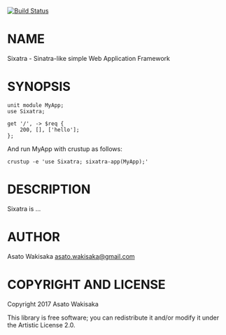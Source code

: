 [![Build Status](https://travis-ci.org/astj/p6-Sixatra.svg?branch=master)](https://travis-ci.org/astj/p6-Sixatra)

NAME
====

Sixatra - Sinatra-like simple Web Application Framework

SYNOPSIS
========

    unit module MyApp;
    use Sixatra;

    get '/', -> $req {
        200, [], ['hello'];
    };

And run MyApp with crustup as follows:

    crustup -e 'use Sixatra; sixatra-app(MyApp);'

DESCRIPTION
===========

Sixatra is ...

AUTHOR
======

Asato Wakisaka <asato.wakisaka@gmail.com>

COPYRIGHT AND LICENSE
=====================

Copyright 2017 Asato Wakisaka

This library is free software; you can redistribute it and/or modify it under the Artistic License 2.0.
